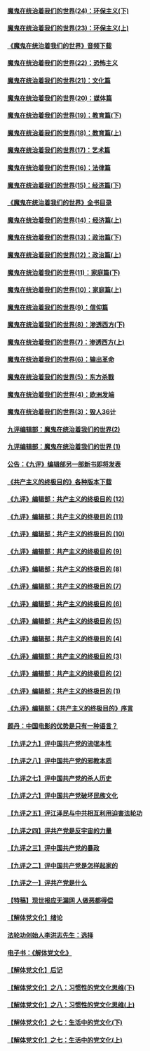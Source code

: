 #### [魔鬼在统治着我们的世界(24)：环保主义(下)](../pages/nsc422/n10695307.md?t=10111534) 

#### [魔鬼在统治着我们的世界(23)：环保主义(上)](../pages/nsc422/n10688613.md?t=10111534) 

#### [《魔鬼在统治着我们的世界》音频下载](../pages/nsc422/n10635553.md?t=10111534) 

#### [魔鬼在统治着我们的世界(22)：恐怖主义](../pages/nsc422/n10614727.md?t=10111534) 

#### [魔鬼在统治着我们的世界(21)：文化篇](../pages/nsc422/n10597706.md?t=10111534) 

#### [魔鬼在统治着我们的世界(20)：媒体篇](../pages/nsc422/n10586579.md?t=10111534) 

#### [魔鬼在统治着我们的世界(19)：教育篇(下)](../pages/nsc422/n10564808.md?t=10111534) 

#### [魔鬼在统治着我们的世界(18)：教育篇(上)](../pages/nsc422/n10526970.md?t=10111534) 

#### [魔鬼在统治着我们的世界(17)：艺术篇](../pages/nsc422/n10499093.md?t=10111534) 

#### [魔鬼在统治着我们的世界(16)：法律篇](../pages/nsc422/n10485969.md?t=10111534) 

#### [魔鬼在统治着我们的世界(15)：经济篇(下)](../pages/nsc422/n10469975.md?t=10111534) 

#### [《魔鬼在统治着我们的世界》全书目录](../pages/nsc422/n10464261.md?t=10111534) 

#### [魔鬼在统治着我们的世界(14)：经济篇(上)](../pages/nsc422/n10457370.md?t=10111534) 

#### [魔鬼在统治着我们的世界(13)：政治篇(下)](../pages/nsc422/n10448270.md?t=10111534) 

#### [魔鬼在统治着我们的世界(12)：政治篇(上)](../pages/nsc422/n10444576.md?t=10111534) 

#### [魔鬼在统治着我们的世界(11)：家庭篇(下)](../pages/nsc422/n10440961.md?t=10111534) 

#### [魔鬼在统治着我们的世界(10)：家庭篇(上)](../pages/nsc422/n10435448.md?t=10111534) 

#### [魔鬼在统治着我们的世界(9)：信仰篇](../pages/nsc422/n10432159.md?t=10111534) 

#### [魔鬼在统治着我们的世界(8)：渗透西方(下)](../pages/nsc422/n10429603.md?t=10111534) 

#### [魔鬼在统治着我们的世界(7)：渗透西方(上)](../pages/nsc422/n10426013.md?t=10111534) 

#### [魔鬼在统治着我们的世界(6)：输出革命](../pages/nsc422/n10421536.md?t=10111534) 

#### [魔鬼在统治着我们的世界(5)：东方杀戮](../pages/nsc422/n10417707.md?t=10111534) 

#### [魔鬼在统治着我们的世界(4)：欧洲发端](../pages/nsc422/n10414890.md?t=10111534) 

#### [魔鬼在统治着我们的世界(3)：毁人36计](../pages/nsc422/n10411583.md?t=10111534) 

#### [九评编辑部：魔鬼在统治着我们的世界(2)](../pages/nsc422/n10410036.md?t=10111534) 

#### [九评编辑部：魔鬼在统治着我们的世界 (1)](../pages/nsc422/n10406825.md?t=10111534) 

#### [公告：《九评》编辑部另一部新书即将发表](../pages/nsc422/n10405104.md?t=10111534) 

#### [《共产主义的终极目的》各种版本下载](../pages/nsc422/n10022138.md?t=10111534) 

#### [《九评》编辑部：共产主义的终极目的 (12)](../pages/nsc422/n9933272.md?t=10111534) 

#### [《九评》编辑部：共产主义的终极目的 (11)](../pages/nsc422/n9924973.md?t=10111534) 

#### [《九评》编辑部：共产主义的终极目的 (10)](../pages/nsc422/n9920883.md?t=10111534) 

#### [《九评》编辑部：共产主义的终极目的 (9)](../pages/nsc422/n9916363.md?t=10111534) 

#### [《九评》编辑部：共产主义的终极目的 (8)](../pages/nsc422/n9912488.md?t=10111534) 

#### [《九评》编辑部：共产主义的终极目的 (7)](../pages/nsc422/n9901176.md?t=10111534) 

#### [《九评》编辑部：共产主义的终极目的 (6)](../pages/nsc422/n9899359.md?t=10111534) 

#### [《九评》编辑部：共产主义的终极目的 (5)](../pages/nsc422/n9893174.md?t=10111534) 

#### [《九评》编辑部：共产主义的终极目的 (4)](../pages/nsc422/n9891246.md?t=10111534) 

#### [《九评》编辑部：共产主义的终极目的 (3)](../pages/nsc422/n9879879.md?t=10111534) 

#### [《九评》编辑部：共产主义的终极目的 (2)](../pages/nsc422/n9876205.md?t=10111534) 

#### [《九评》编辑部：共产主义的终极目的 (1)](../pages/nsc422/n9865857.md?t=10111534) 

#### [《九评》编辑部：《共产主义的终极目的》序言](../pages/nsc422/n9862666.md?t=10111534) 

#### [颜丹：中国电影的优势是只有一种语言？](../pages/nsc422/n9583062.md?t=10111534) 

#### [【九评之九】评中国共产党的流氓本性](../pages/nsc422/n737542.md?t=10111534) 

#### [【九评之八】评中国共产党的邪教本质](../pages/nsc422/n735942.md?t=10111534) 

#### [【九评之七】评中国共产党的杀人历史](../pages/nsc422/n733806.md?t=10111534) 

#### [【九评之六】评中国共产党破坏民族文化](../pages/nsc422/n731667.md?t=10111534) 

#### [【九评之五】评江泽民与中共相互利用迫害法轮功](../pages/nsc422/n730058.md?t=10111534) 

#### [【九评之四】评共产党是反宇宙的力量](../pages/nsc422/n727814.md?t=10111534) 

#### [【九评之三】评中国共产党的暴政](../pages/nsc422/n725597.md?t=10111534) 

#### [【九评之二】评中国共产党是怎样起家的](../pages/nsc422/n723946.md?t=10111534) 

#### [【九评之一】评共产党是什么](../pages/nsc422/n722529.md?t=10111534) 

#### [【特稿】现世报应无漏网 人做恶都得偿](../pages/nsc422/n4215167.md?t=10111534) 

#### [【解体党文化】绪论](../pages/nsc422/n1449356.md?t=10111534) 

#### [法轮功创始人李洪志先生：选择](../pages/nsc422/n3580738.md?t=10111534) 

#### [电子书：《解体党文化》](../pages/nsc422/n1573484.md?t=10111534) 

#### [【解体党文化】后记](../pages/nsc422/n1531999.md?t=10111534) 

#### [【解体党文化】之八：习惯性的党文化思维(下)](../pages/nsc422/n1526477.md?t=10111534) 

#### [【解体党文化】之八：习惯性的党文化思维(上)](../pages/nsc422/n1520631.md?t=10111534) 

#### [【解体党文化】之七：生活中的党文化(下)](../pages/nsc422/n1513446.md?t=10111534) 

#### [【解体党文化】之七：生活中的党文化(上)](../pages/nsc422/n1509358.md?t=10111534) 

